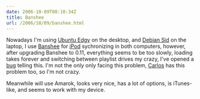 ```yaml
---
date: 2006-10-09T00:10:34Z
title: Banshee
url: /2006/10/09/banshee.html
---
```


<p>Nowadays I'm using <a href="https://launchpad.net/distros/ubuntu/edgy">Ubuntu Edgy</a> on the desktop, and <a href="http://www.debian.org/releases/unstable/">Debian Sid</a> on the laptop, I use <a href="http://www.banshee-project.org">Banshee</a> for <a href="http://www.apple.com/ipod/ipod.html">iPod</a> sychronizing in both computers, however, after upgrading Banshee to 0.11, everything seems to be too slowly, loading takes forever and switching between playlist drives my crazy, I've opened a <a href="http://bugzilla.gnome.org/show_bug.cgi?id=360824">bug</a> telling this. I'm not the only only facing this problem, <a href="http://carloshit.blogspot.com/">Carlos</a> has this problem too, so I'm not crazy.</p>
<p>Meanwhile will use Amarok, looks very nice, has a lot of options, is iTunes-like, and seems to work with my device.</p>
